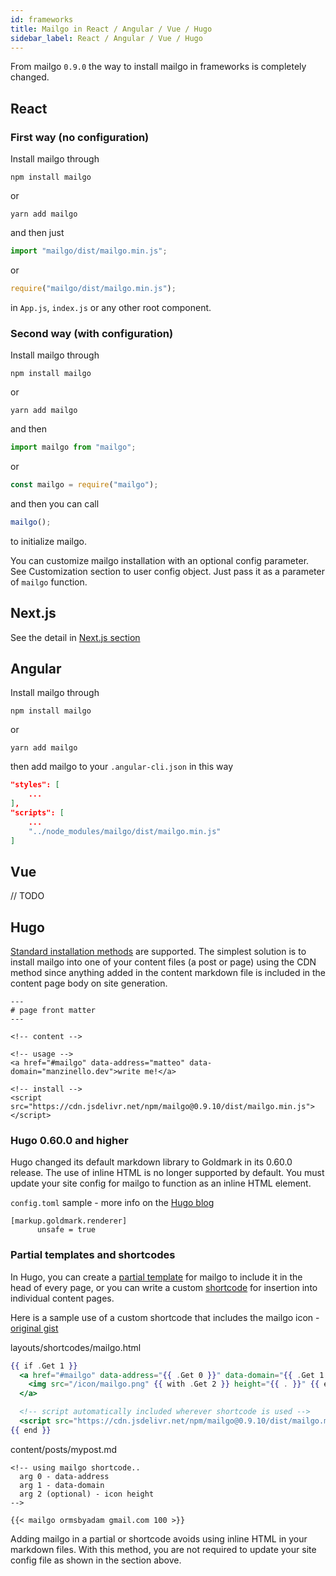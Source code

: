 ```yaml
---
id: frameworks
title: Mailgo in React / Angular / Vue / Hugo
sidebar_label: React / Angular / Vue / Hugo
---
```


From mailgo `0.9.0` the way to install mailgo in frameworks is completely changed.

## React

### First way (no configuration)

Install mailgo through

```
npm install mailgo
```

or

```
yarn add mailgo
```

and then just

```js
import "mailgo/dist/mailgo.min.js";
```

or

```js
require("mailgo/dist/mailgo.min.js");
```

in `App.js`, `index.js` or any other root component.

### Second way (with configuration)

Install mailgo through

```
npm install mailgo
```

or

```
yarn add mailgo
```

and then

```js
import mailgo from "mailgo";
```

or

```js
const mailgo = require("mailgo");
```

and then you can call

```js
mailgo();
```

to initialize mailgo.

You can customize mailgo installation with an optional config parameter. See Customization section to user config object. Just pass it as a parameter of `mailgo` function.

## Next.js

See the detail in [Next.js section](/docs/nextjs-ssr)

## Angular

Install mailgo through

```
npm install mailgo
```

or

```
yarn add mailgo
```

then add mailgo to your `.angular-cli.json` in this way

```json
"styles": [
    ...
],
"scripts": [
    ...
    "../node_modules/mailgo/dist/mailgo.min.js"
]
```

## Vue

// TODO

## Hugo

[Standard installation methods](/docs/installation) are supported. The simplest solution is to install mailgo into one of your content files (a post or page) using the CDN method since anything added in the content markdown file is included in the content page body on site generation.

```
---
# page front matter
---

<!-- content -->

<!-- usage -->
<a href="#mailgo" data-address="matteo" data-domain="manzinello.dev">write me!</a>

<!-- install -->
<script src="https://cdn.jsdelivr.net/npm/mailgo@0.9.10/dist/mailgo.min.js"></script>
```

### Hugo 0.60.0 and higher

Hugo changed its default markdown library to Goldmark in its 0.60.0 release. The use of inline HTML is no longer supported by default. You must update your site config for mailgo to function as an inline HTML element.

`config.toml` sample - more info on the [Hugo blog](https://gohugo.io/news/0.60.0-relnotes/)

```
[markup.goldmark.renderer]
      unsafe = true
```

### Partial templates and shortcodes

In Hugo, you can create a [partial template](https://gohugo.io/templates/partials/) for mailgo to include it in the head of every page, or you can write a custom [shortcode](https://gohugo.io/templates/shortcode-templates/) for insertion into individual content pages.

Here is a sample use of a custom shortcode that includes the mailgo icon - [original gist](https://gist.github.com/aormsby/4a416da862e61893cf262be759fe2701)

layouts/shortcodes/mailgo.html

```handlebars
{{ if .Get 1 }}
  <a href="#mailgo" data-address="{{ .Get 0 }}" data-domain="{{ .Get 1 }}">
    <img src="/icon/mailgo.png" {{ with .Get 2 }} height="{{ . }}" {{ end }}/>
  </a>

  <!-- script automatically included wherever shortcode is used -->
  <script src="https://cdn.jsdelivr.net/npm/mailgo@0.9.10/dist/mailgo.min.js"></script>
{{ end }}
```

content/posts/mypost.md

```
<!-- using mailgo shortcode..
  arg 0 - data-address
  arg 1 - data-domain
  arg 2 (optional) - icon height
-->

{{< mailgo ormsbyadam gmail.com 100 >}}
```

Adding mailgo in a partial or shortcode avoids using inline HTML in your markdown files. With this method, you are not required to update your site config file as shown in the section above.
